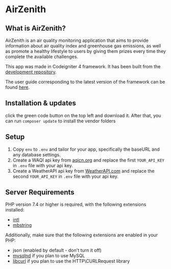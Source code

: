 # AirZenith

## What is AirZenith?

AirZenith is an air quality monitoring application that aims to provide information about air quality index and greenhouse gas emissions, as well as promote a healthy lifestyle to users by giving them prizes every time they complete the available challenges.

This app was made in Codeigniter 4 framework.
It has been built from the
[development repository](https://github.com/codeigniter4/CodeIgniter4).

The user guide corresponding to the latest version of the framework can be found
[here](https://codeigniter4.github.io/userguide/).

## Installation & updates

click the green code button on the top left and download it.
After that, you can run `composer update` to install the vendor folders

## Setup

1.  Copy `env` to `.env` and tailor for your app, specifically the baseURL
and any database settings.
2. Create a WAQI api key from [aqicn.org](https://aqicn.org/data-platform/token/) and replace the first `YOUR_API_KEY` in `.env` file with your api key.
3. Create a WeatherAPI api key from [WeatherAPI.com](https://www.weatherapi.com/signup.aspx) and replace the second `YOUR_API_KEY` in `.env` file with your api key.

## Server Requirements

PHP version 7.4 or higher is required, with the following extensions installed:

- [intl](http://php.net/manual/en/intl.requirements.php)
- [mbstring](http://php.net/manual/en/mbstring.installation.php)

Additionally, make sure that the following extensions are enabled in your PHP:

- json (enabled by default - don't turn it off)
- [mysqlnd](http://php.net/manual/en/mysqlnd.install.php) if you plan to use MySQL
- [libcurl](http://php.net/manual/en/curl.requirements.php) if you plan to use the HTTP\CURLRequest library
